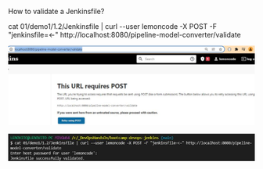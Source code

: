 How to validate a Jenkinsfile?

cat 01/demo1/1.2/Jenkinsfile | curl --user lemoncode -X POST -F "jenkinsfile=<-" http://localhost:8080/pipeline-model-converter/validate


<img src="ValidateJenkinsfile1.JPG">

![Terminal Validate Jenkinsfile](https://github.com/monicacrespo/bootcamp-devops-jenkins/blob/master/ValidateJenkinsfile2.JPG)